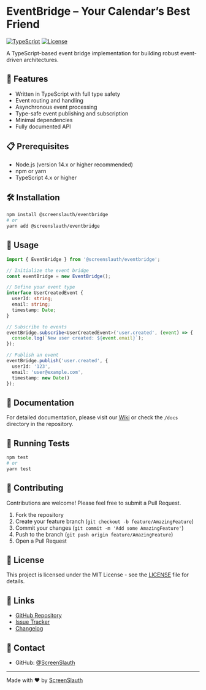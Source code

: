 # EventBridge – Your Calendar’s Best Friend

[![TypeScript](https://img.shields.io/badge/TypeScript-98.8%25-blue.svg)](https://www.typescriptlang.org/)
[![License](https://img.shields.io/github/license/ScreenSlauth/EventBridge)](https://github.com/ScreenSlauth/EventBridge/blob/main/LICENSE)

A TypeScript-based event bridge implementation for building robust event-driven architectures.

## 🚀 Features

- Written in TypeScript with full type safety
- Event routing and handling
- Asynchronous event processing
- Type-safe event publishing and subscription
- Minimal dependencies
- Fully documented API

## 📋 Prerequisites

- Node.js (version 14.x or higher recommended)
- npm or yarn
- TypeScript 4.x or higher

## 🛠️ Installation

```bash
npm install @screenslauth/eventbridge
# or
yarn add @screenslauth/eventbridge
```

## 🔧 Usage

```typescript
import { EventBridge } from '@screenslauth/eventbridge';

// Initialize the event bridge
const eventBridge = new EventBridge();

// Define your event type
interface UserCreatedEvent {
  userId: string;
  email: string;
  timestamp: Date;
}

// Subscribe to events
eventBridge.subscribe<UserCreatedEvent>('user.created', (event) => {
  console.log(`New user created: ${event.email}`);
});

// Publish an event
eventBridge.publish('user.created', {
  userId: '123',
  email: 'user@example.com',
  timestamp: new Date()
});
```

## 📖 Documentation

For detailed documentation, please visit our [Wiki](https://github.com/ScreenSlauth/EventBridge/wiki) or check the `/docs` directory in the repository.

## 🧪 Running Tests

```bash
npm test
# or
yarn test
```

## 🤝 Contributing

Contributions are welcome! Please feel free to submit a Pull Request.

1. Fork the repository
2. Create your feature branch (`git checkout -b feature/AmazingFeature`)
3. Commit your changes (`git commit -m 'Add some AmazingFeature'`)
4. Push to the branch (`git push origin feature/AmazingFeature`)
5. Open a Pull Request

## 📝 License

This project is licensed under the MIT License - see the [LICENSE](LICENSE) file for details.

## 🔗 Links

- [GitHub Repository](https://github.com/ScreenSlauth/EventBridge)
- [Issue Tracker](https://github.com/ScreenSlauth/EventBridge/issues)
- [Changelog](CHANGELOG.md)

## 📧 Contact

- GitHub: [@ScreenSlauth](https://github.com/ScreenSlauth)

---

Made with ❤️ by [ScreenSlauth](https://github.com/ScreenSlauth)

